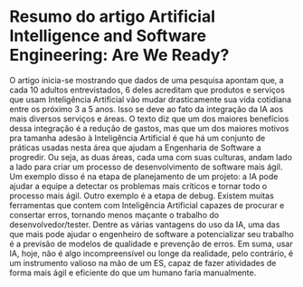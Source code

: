 # Resumo do artigo Artificial Intelligence and Software Engineering: Are We Ready?

O artigo inicia-se mostrando que dados de uma pesquisa apontam que, a cada 10 adultos entrevistados, 6 deles acreditam que produtos e serviços que usam Inteligência Artificial vão mudar drasticamente sua vida cotidiana entre os próximo 3 a 5 anos. Isso se deve ao fato da integração da IA aos mais diversos serviços e áreas. O texto diz que um dos maiores benefícios dessa integração é a redução de gastos, mas que um dos maiores motivos pra tamanha adesão à Inteligência Artificial é que há um conjunto de práticas usadas nesta área que ajudam a Engenharia de Software a progredir. Ou seja, as duas áreas, cada uma com suas culturas, andam lado a lado para criar um processo de desenvolvimento de software mais ágil. 
Um exemplo disso é na etapa de planejamento de um projeto: a IA pode ajudar a equipe a detectar os problemas mais críticos e tornar todo o processo mais ágil. Outro exemplo é a etapa de debug. Existem muitas ferramentas que contem com Inteligência Artificial capazes de procurar e consertar erros, tornando menos maçante o trabalho do desenvolvedor/tester.
Dentre as várias vantagens do uso da IA, uma das que mais pode ajudar o engenheiro de software a potencializar seu trabalho é a previsão de modelos de qualidade e prevenção de erros. Em suma, usar IA, hoje, não é algo incompreensível ou longe da realidade, pelo contrário, é um instrumento valioso na mão de um ES, capaz de fazer atividades de forma mais ágil e eficiente do que um humano faria manualmente.  
